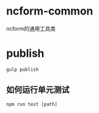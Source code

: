 # ncform-common

ncform的通用工具类

# publish

```sh
gulp publish
```

## 如何运行单元测试

```
npm run test [path]
```

